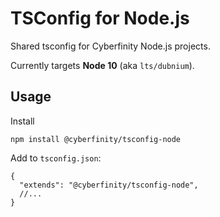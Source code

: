 # TSConfig for Node.js
Shared tsconfig for Cyberfinity Node.js projects.

Currently targets **Node 10** (aka `lts/dubnium`).

## Usage

Install

```
npm install @cyberfinity/tsconfig-node
```

Add to `tsconfig.json`:

```jsonc
{
  "extends": "@cyberfinity/tsconfig-node",
  //...
}
```
